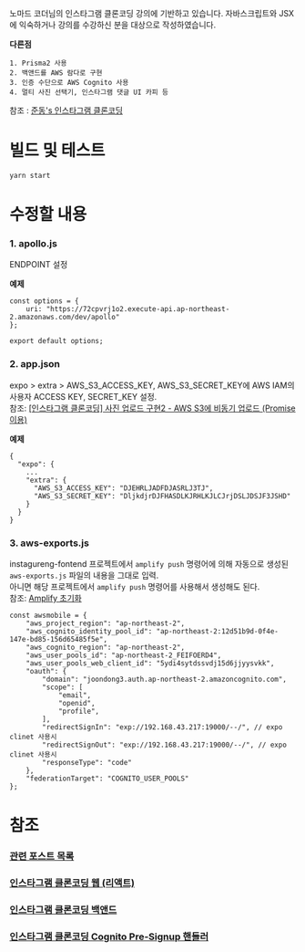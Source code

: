 노마드 코더님의 인스타그램 클론코딩 강의에 기반하고 있습니다.
자바스크립트와 JSX에 익숙하거나 강의를 수강하신 분을 대상으로 작성하였습니다.  
  
**다른점**
```
1. Prisma2 사용
2. 백앤드를 AWS 람다로 구현
3. 인증 수단으로 AWS Cognito 사용
4. 멀티 사진 선택기, 인스타그램 댓글 UI 카피 등
```
참조 : [준동's 인스타그램 클론코딩 ](https://joondong.tistory.com/92)
# 빌드 및 테스트
    yarn start
  
# 수정할 내용
### 1. apollo.js
ENDPOINT 설정  
  
**예제**
```
const options = {
    uri: "https://72cpvrj1o2.execute-api.ap-northeast-2.amazonaws.com/dev/apollo"
};

export default options;
```

### 2. app.json
expo > extra > AWS_S3_ACCESS_KEY, AWS_S3_SECRET_KEY에 AWS IAM의 사용자 ACCESS KEY, SECRET_KEY 설정.  
참조: [[인스타그램 클론코딩] 사진 업로드 구현2 - AWS S3에 비동기 업로드 (Promise 이용)](https://joondong.tistory.com/160)  
  
**예제**
```
{
  "expo": {
    ...
    "extra": {
      "AWS_S3_ACCESS_KEY": "DJEHRLJADFDJASRLJ3TJ",
      "AWS_S3_SECRET_KEY": "DljkdjrDJFHASDLKJRHLKJLCJrjDSLJDSJF3JSHD"
    }
  }
}
```

### 3. aws-exports.js
instagureng-fontend 프로젝트에서 `amplify push` 명령어에 의해 자동으로 생성된 `aws-exports.js` 파일의 내용을 그대로 입력.  
아니면 해당 프로젝트에서 `amplify push` 명령어를 사용해서 생성해도 된다.  
참조: [Amplify 초기화](https://joondong.tistory.com/99)
```
const awsmobile = {
    "aws_project_region": "ap-northeast-2",
    "aws_cognito_identity_pool_id": "ap-northeast-2:12d51b9d-0f4e-147e-bd85-156d65485f5e",
    "aws_cognito_region": "ap-northeast-2",
    "aws_user_pools_id": "ap-northeast-2_FEIFOERD4",
    "aws_user_pools_web_client_id": "5ydi4sytdssvdj15d6jjyysvkk",
    "oauth": {
        "domain": "joondong3.auth.ap-northeast-2.amazoncognito.com",
        "scope": [
            "email",
            "openid",
            "profile",
        ],
        "redirectSignIn": "exp://192.168.43.217:19000/--/", // expo clinet 사용시
        "redirectSignOut": "exp://192.168.43.217:19000/--/", // expo clinet 사용시
        "responseType": "code"
    },
    "federationTarget": "COGNITO_USER_POOLS"
};
```
  
# 참조
### [관련 포스트 목록](https://joondong.tistory.com/151)
### [인스타그램 클론코딩 웹 (리액트)](https://github.com/JoonDong2/instagureng-frontend)
### [인스타그램 클론코딩 백앤드](https://github.com/JoonDong2/instagureng-backend)
### [인스타그램 클론코딩 Cognito Pre-Signup 핸들러](https://github.com/JoonDong2/instagureng-cognito-presignup)
